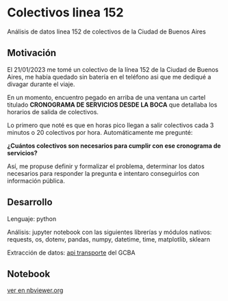 # Colectivos linea 152

Análisis de datos linea 152 de colectivos de la Ciudad de Buenos Aires

## Motivación

El 21/01/2023 me tomé un colectivo de la línea 152 de la Ciudad de Buenos Aires, me había quedado sin batería en el teléfono asi que me dediqué a divagar durante el viaje.

En un momento, encuentro pegado en arriba de una ventana un cartel titulado **CRONOGRAMA DE SERVICIOS DESDE LA BOCA** que detallaba los horarios de salida de colectivos.

Lo primero que noté es que en horas pico llegan a salir colectivos cada 3 minutos o 20 colectivos por hora. Automáticamente me pregunté:

**¿Cuántos colectivos son necesarios para cumplir con ese cronograma de servicios?**

Así, me propuse definir y formalizar el problema, determinar los datos necesarios para responder la pregunta e intentaro conseguirlos con información pública.

## Desarrollo

Lenguaje: python

Análisis: jupyter notebook con las siguientes librerías y módulos nativos: requests, os, dotenv, pandas, numpy, datetime, time, matplotlib, sklearn

Extracción de datos: [api transporte](https://buenosaires.gob.ar/desarrollourbano/transporte/apitransporte) del GCBA

## Notebook

[ver en nbviewer.org](https://nbviewer.org/github/yagopajarino/colectivos-152/blob/main/Colectivos.ipynb)
